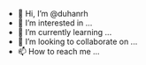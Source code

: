 - 👋 Hi, I’m @duhanrh
- 👀 I’m interested in ...
- 🌱 I’m currently learning ...
- 💞️ I’m looking to collaborate on ...
- 📫 How to reach me ...

<!---
duhanrh/duhanrh is a ✨ special ✨ repository because its `README.md` (this file) appears on your GitHub profile.
You can click the Preview link to take a look at your changes.
--->
